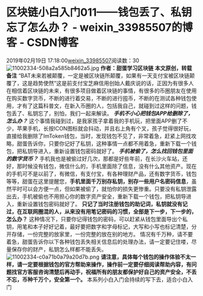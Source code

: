 # 区块链小白入门011——钱包丢了、私钥忘了怎么办？ - weixin_33985507的博客 - CSDN博客
2019年02月19日 17:18:00[weixin_33985507](https://me.csdn.net/weixin_33985507)阅读数：30
![11002334-508a2a585b8462a5.jpg](https://upload-images.jianshu.io/upload_images/11002334-508a2a585b8462a5.jpg)
**作者：甜蛋学习区块链**
**本文原创，转载备注**
“BAT未来若被颠覆，一定是被区块链所颠覆，如果有一天支付宝被区块链颠覆了，这是趋势使然”这是前支付宝芝麻信用创始人戴庆说的话，正因为有很多人在相信着区块链的未来，有很多项目做着区块链的事情，有很多的币圈朋友在使用在购买数字货币，不断的进行着交易，不断的进行囤币，不断的在测试各种钱包使用，才有了这篇科普文，在新入币圈的人，包括我自己，就碰到过这样的问题，钱包丢了、私钥忘了，别怕，我们一起来解读。
***手机不小心把钱包APP给删除了，怎么办？***
这个事情我碰到过，是我家孩子拿着我的手机玩，把里面APP删了不少，苹果手机，长按ICON图标就会抖动，并且右上角有个叉，孩子觉得很好玩，直接给我删除了ImToken钱包，当时，发现钱包不见了，非常着急，赶紧上网找攻略，甜蛋告诉你，只要你记好了私钥，这种事情一点都不用着急，重新下载一个钱包，把私钥导进入，重新设置钱包密码就好了。
***手机被偷了，怎么找回钱包里面的数字货币？***
手机我也是被偷过好几次，那都是好些年前，在长沙火车站，还好，那时候没有钱包，微信什么的，手机里面除了信息，没有什么其他资产。现在的手机可不是以前了，有微信，有支付宝，有各种理财产品，还有数字货币，钱包等等，甜蛋在这里提醒您，**手机里面千万别存私钥，别存一些用户名密码信息**，虽然平时可以会方便一点，但如果被偷了，就怕你的损失更惨重。只要没有私钥泄露出去，手机被偷也不用担心你的数字资产安全，重新下载一个钱包，把私钥导进入，重新设置钱包密码就好了。
**只记了当时注册钱包的助记词，私钥就没有记过，在互联网圈混的人，从来没有用笔记密码的习惯，全部是下一步，下一步的，怎么办？**
这种情况下，只要你记得钱包的密码，可以赶紧从钱包里面导出个私钥，用笔和本子好好记着，最好要把数字和字母标记，大写和小写也标记清楚，分开存储，一份完整的放家里，一份完整的放在别的地方。
情况有千万种，请不要着急，甜蛋告诉你以下各种钱包丢失相关信息后的处理办法，请一定要记住喽，尽量保存你的财产，私钥怎么样都不能丢失。
![11002334-c0a71b0a79a20d7b.png](https://upload-images.jianshu.io/upload_images/11002334-c0a71b0a79a20d7b.png)
**请注意，具体每个钱包的操作体验不太一样，请一定要根据钱包的官方帮助来操作，操作前一定要仔细阅读帮助内容，有问题找官方客服咨询清楚后再动手，祝福所有的朋友都保护好自己的资产安全，不丢不忘，币种千万个，安全第一个。**
本系列小白入门会持续的写下去，适合小白入门
